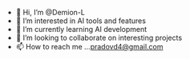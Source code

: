 - 👋 Hi, I’m @Demion-L
- 👀 I’m interested in AI tools and features
- 🌱 I’m currently learning AI development
- 💞️ I’m looking to collaborate on interesting projects
- 📫 How to reach me ...<pradovd4@gmail.com>

<!---
Demion-L/Demion-L is a ✨ special ✨ repository because its `README.md` (this file) appears on your GitHub profile.
You can click the Preview link to take a look at your changes.
--->
